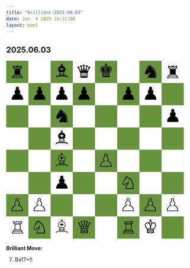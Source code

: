 ```yaml
---
title: "brilliant-2025.06.03"
date: Jun  4 2025 16:21:08
layout: post
---
```


## 2025.06.03

![](/images/brilliant-2025.06.03.png)

**Brilliant Move:**

7. Bxf7+!!
